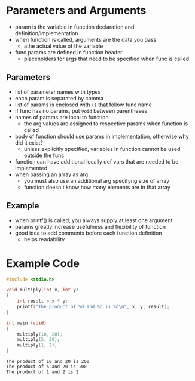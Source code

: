 # Parameters and Arguments
- param is the variable in function declaration and definition/implementation
- when function is called, arguments are the data you pass
    - athe actual value of the variable
- func params are defined in function header
    - placeholders for args that need to be specified when func is called
## Parameters
- list of parameter names with types
- each param is separated by comma
- list of params is enclosed with `()` that follow func name
- if func has no params, put `void` between parentheses
- names of params are local to function
    - the arg values are assigned to respective params when function is called
- body of function should use params in implementation, otherwise why did it exist?
    - unless explicitly specified, variables in function cannot be used outside the func
- function can have additional locally def vars that are needed to be implemented
- when passing an array as arg
    - you must also use an additional arg specifyng size of array
    - function doesn't know how many elements are in that array
## Example
- when printf() is called, you always supply at least one argument
- params greatly increase usefulness and flexibility of function
- good idea to add comments before each function definition
    - helps readability

# Example Code
```c
#include <stdio.h>

void multiply(int x, int y)
{
    int result = x * y;
    printf("The product of %d and %d is %d\n", x, y, result);
}

int main (void)
{
    multiply(10, 20);
    multiply(5, 20);
    multiply(1, 2);
}
```

```
The product of 10 and 20 is 200
The product of 5 and 20 is 100
The product of 1 and 2 is 2
```
